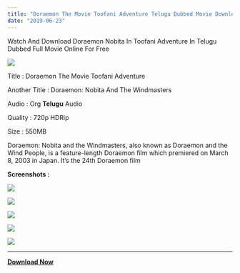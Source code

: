 ```yaml
---
title: "Doraemon The Movie Toofani Adventure Telugu Dubbed Movie Download"
date: "2019-06-23"
---
```


Watch And Download Doraemon Nobita In Toofani Adventure In Telugu Dubbed Full Movie Online For Free

[![](https://1.bp.blogspot.com/-WSGr0lK-Oyc/XQ8JR-tEqWI/AAAAAAAABvY/02ckSaiE5HUG1BDTgf0hao-a79Ss1wefgCLcBGAs/s320/Dorae{2bdbed38d32e7704a3eaa20af56e2289d0665505d01c3d892d71953ac3249a13}2BToofani{2bdbed38d32e7704a3eaa20af56e2289d0665505d01c3d892d71953ac3249a13}2BToonSouthIndia.jpg)](https://1.bp.blogspot.com/-WSGr0lK-Oyc/XQ8JR-tEqWI/AAAAAAAABvY/02ckSaiE5HUG1BDTgf0hao-a79Ss1wefgCLcBGAs/s1600/Dorae{2bdbed38d32e7704a3eaa20af56e2289d0665505d01c3d892d71953ac3249a13}2BToofani{2bdbed38d32e7704a3eaa20af56e2289d0665505d01c3d892d71953ac3249a13}2BToonSouthIndia.jpg)

Title : Doraemon The Movie Toofani Adventure

Another Title : Doraemon: Nobita And The Windmasters

Audio : Org **Telugu** Audio

Quality : 720p HDRip

Size : 550MB

Doraemon: Nobita and the Windmasters, also known as Doraemon and the Wind People, is a feature-length Doraemon film which premiered on March 8, 2003 in Japan. It’s the 24th Doraemon film

**Screenshots :**

[![](https://1.bp.blogspot.com/-gdzbOCTUovI/XQ8KcM5uduI/AAAAAAAABvk/AsyPrFbesM0ojtsjBIl53FDr4op8pRnqgCLcBGAs/s320/Screenshot_20190623-095034.jpg)](https://1.bp.blogspot.com/-gdzbOCTUovI/XQ8KcM5uduI/AAAAAAAABvk/AsyPrFbesM0ojtsjBIl53FDr4op8pRnqgCLcBGAs/s1600/Screenshot_20190623-095034.jpg)

[![](https://1.bp.blogspot.com/-ECg7-IZy8-w/XQ8KcF5Vk3I/AAAAAAAABvo/VX_-_a5DKAUTCS6LxBuVW3BONsxcx3AvACLcBGAs/s320/Screenshot_20190623-095052.jpg)](https://1.bp.blogspot.com/-ECg7-IZy8-w/XQ8KcF5Vk3I/AAAAAAAABvo/VX_-_a5DKAUTCS6LxBuVW3BONsxcx3AvACLcBGAs/s1600/Screenshot_20190623-095052.jpg)

[![](https://1.bp.blogspot.com/-yr1Ki0IPJlU/XQ8Kb8yh1nI/AAAAAAAABvg/CLzafu5X3zAFsbPxLh3SkruSK9AnbWDagCLcBGAs/s320/Screenshot_20190623-095141.jpg)](https://1.bp.blogspot.com/-yr1Ki0IPJlU/XQ8Kb8yh1nI/AAAAAAAABvg/CLzafu5X3zAFsbPxLh3SkruSK9AnbWDagCLcBGAs/s1600/Screenshot_20190623-095141.jpg)

[![](https://1.bp.blogspot.com/-6vFyBFWzzxU/XQ8KdgXIhMI/AAAAAAAABvs/ToQdtt14TL4Lx-r-Z269pwhRaajdKYJ_wCLcBGAs/s320/Screenshot_20190623-095202.jpg)](https://1.bp.blogspot.com/-6vFyBFWzzxU/XQ8KdgXIhMI/AAAAAAAABvs/ToQdtt14TL4Lx-r-Z269pwhRaajdKYJ_wCLcBGAs/s1600/Screenshot_20190623-095202.jpg)

[![](https://1.bp.blogspot.com/-CqobQGHOiyU/XQ8Kdw3-bFI/AAAAAAAABvw/sknvj7ahk-o63sZOoKU_HOE4bOsAXLbqQCLcBGAs/s320/Screenshot_20190623-095230.jpg)](https://1.bp.blogspot.com/-CqobQGHOiyU/XQ8Kdw3-bFI/AAAAAAAABvw/sknvj7ahk-o63sZOoKU_HOE4bOsAXLbqQCLcBGAs/s1600/Screenshot_20190623-095230.jpg)

* * *

**[Download Now](https://clk.ink/aHaq)**
